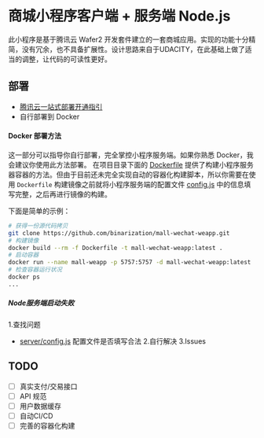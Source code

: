 # 商城小程序客户端 + 服务端 Node.js
此小程序是基于腾讯云 Wafer2 开发套件建立的一套商城应用。实现的功能十分精简，没有冗余，也不具备扩展性。设计思路来自于UDACITY，在此基础上做了适当的调整，让代码的可读性更好。

## 部署
 * [腾讯云一站式部署开通指引](README-Wafer2.md)
 * 自行部署到 Docker
#### Docker 部署方法
这一部分可以指导你自行部署，完全掌控小程序服务端。如果你熟悉 Docker，我会建议你使用此方法部署。
在项目目录下面的 [Dockerfile](Dockerfile) 提供了构建小程序服务器容器的方法。但由于目前还未完全实现自动的容器化构建脚本，所以你需要在使用 `Dockerfile` 构建镜像之前就将小程序服务端的配置文件 [config.js](server/config.js) 中的信息填写完整，之后再进行镜像的构建。

下面是简单的示例：

```Bash
# 获得一份源代码拷贝
git clone https://github.com/binarization/mall-wechat-weapp.git
# 构建镜像
docker build --rm -f Dockerfile -t mall-wechat-weapp:latest .
# 启动容器
docker run --name mall-weapp -p 5757:5757 -d mall-wechat-weapp:latest
# 检查容器运行状况
docker ps
...
```

##### Node服务端启动失败
1.查找问题
 * [server/config.js](server/config.js) 配置文件是否填写合法
2.自行解决
3.Issues

## TODO
 - [ ] 真实支付/交易接口
 - [ ] API 规范
 - [ ] 用户数据缓存
 - [ ] 自动CI/CD
 - [ ] 完善的容器化构建

